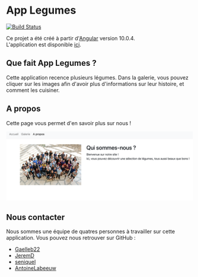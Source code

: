 # App Legumes

[![Build Status](https://travis-ci.org/AntoineLabeeuw/app-legumes.svg?branch=master)](https://travis-ci.org/AntoineLabeeuw/app-legumes)

Ce projet a été créé à partir d'[Angular](https://github.com/angular/angular-cli) version 10.0.4.  
L'application est disponible [ici](https://antoinelabeeuw.github.io/app-legumes).

## Que fait App Legumes ?

Cette application recence plusieurs légumes. Dans la galerie, vous pouvez cliquer sur les images afin d'avoir plus d'informations sur leur histoire, et comment les cuisiner.

## A propos

Cette page vous permet d'en savoir plus sur nous !

![apropos](/githubImages/apropos.png)

## Nous contacter

Nous sommes une équipe de quatres personnes à travailler sur cette application. Vous pouvez nous retrouver sur GitHub :
- [Gaelleb22](https://github.com/Gaelleb22)
- [JeremD](https://github.com/JeremD)
- [seniquel](https://github.com/seniquel)
- [AntoineLabeeuw](https://github.com/AntoineLabeeuw)
